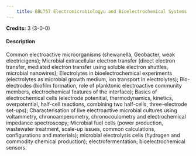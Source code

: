 ```yaml
---
    title: BBL757 Electromicrobiologyu and Bioelectrochemical Systems
---
```

**Credits:** 3 (3-0-0)



#### Description 
Common electroactive microorganisms (shewanella, Geobacter, weak electricigens); Microbial extracellular electron transfer (direct electron transfer, mediated electron transfer using soluble electron shuttles, microbial nanowires); Electrolytes in bioelectrochemical experiments (electrolytes as microbial growth medium, ion transport in electrolytes); Bio-electrodes (biofilm formation, role of planktonic electroactive community members, electrochemical features of the interface); Basics of electrochemical cells (electrode potenitial, thermodynamics, kinetics, overpotential, half-cell reactions, combining two half-cells, three-electrode set-ups); Characterisation of live electroactive microbial cultures using voltammetry, chronoamperometry, chronocoulometry and electrochemical impedance spectroscopy; Microbial fuel cells (power production, wastewater treatment, scale-up issues, common calculations, configurations and materials); microbial electrolysis cells (hydrogen and commodity chemical production); electrofermentation; bioelectrochemical sensors.